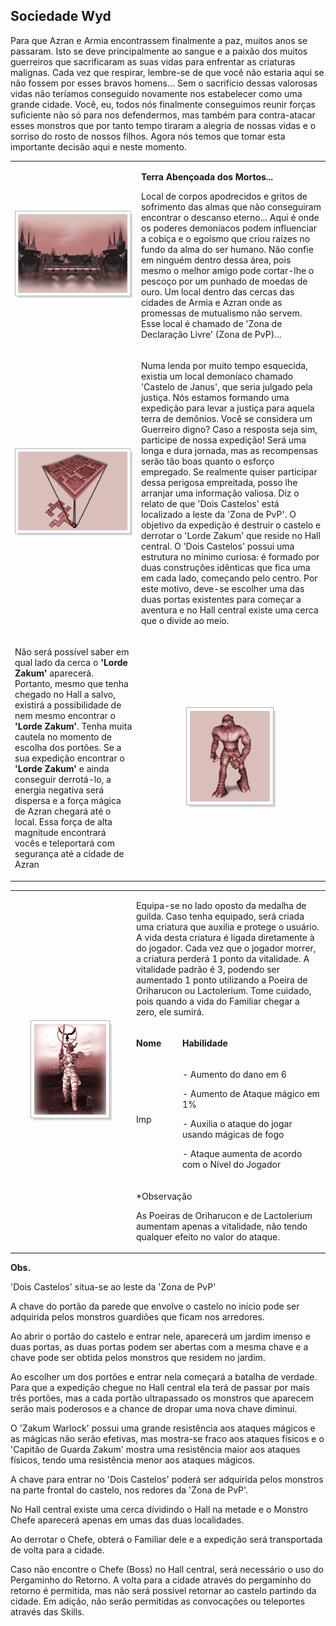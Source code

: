 ## Sociedade Wyd

<html>
  <head>
    <meta charset="utf-8" />
    <meta name="viewport" content="width=device-width" />
  </head>
  <body>
<p>Para que Azran e Armia encontrassem finalmente a paz, muitos anos se passaram. Isto se deve principalmente ao sangue e a paixão dos muitos guerreiros que sacrificaram as suas vidas para enfrentar as criaturas malignas. Cada vez que respirar, lembre-se de que você não estaria aqui se não fossem por esses bravos homens... Sem o sacrifício dessas valorosas vidas não teríamos conseguido novamente nos estabelecer como uma grande cidade. Você, eu, todos nós finalmente conseguimos reunir forças suficiente não só para nos defendermos, mas também para contra-atacar esses monstros que por tanto tempo tiraram a alegria de nossas vidas e o sorriso do rosto de nossos filhos. Agora nós temos que tomar esta importante decisão aqui e neste momento.</p>

<table border="0" cellpadding="0" cellspacing="0">
	<tr>
		<td align="center"><img src="./Quests-Especiais-files/Sociedade-Wyd-files/wyd_img_sociedade-wyd-1.gif"></td>								
		<td><p><strong>Terra Abençoada dos Mortos...</strong></p>
			<p>Local de corpos apodrecidos e gritos de sofrimento das almas que não conseguiram encontrar o descanso eterno... Aqui é onde os poderes demoníacos podem influenciar a cobiça e o egoísmo que criou raízes no fundo da alma do ser humano. Não confie em ninguém dentro dessa área, pois mesmo o melhor amigo pode cortar-lhe o pescoço por um punhado de moedas de ouro. Um local dentro das cercas das cidades de Armia e Azran onde as promessas de mutualismo não servem. Esse local é chamado de 'Zona de Declaração Livre' (Zona de PvP)... </p></td>
		</tr>
		<tr>
			<td align="center"><img src="./Quests-Especiais-files/Sociedade-Wyd-files/wyd_img_sociedade-wyd-2.gif"></td>
			<td><p>Numa lenda por muito tempo esquecida, existia um local demoníaco chamado 'Castelo de Janus', que seria julgado pela justiça. Nós estamos formando uma expedição para levar a justiça para aquela terra de demônios. Você se considera um Guerreiro digno? Caso a resposta seja sim, participe de nossa expedição! Será uma longa e dura jornada, mas as recompensas serão tão boas quanto o esforço empregado. Se realmente quiser participar dessa perigosa empreitada, posso lhe arranjar uma informação valiosa. Diz o relato de que 'Dois Castelos' está localizado a leste da 'Zona de PvP'. O objetivo da expedição é destruir o castelo e derrotar o 'Lorde Zakum' que reside no Hall central. O 'Dois Castelos' possui uma estrutura no mínimo curiosa: é formado por duas construções idênticas que fica uma em cada lado, começando pelo centro. Por este motivo, deve-se escolher uma das duas portas existentes para começar a aventura e no Hall central existe uma cerca que o divide ao meio.</p></td>
		</tr>
		<tr>
			<td><p>Não será possível saber em qual lado da cerca o <strong>'Lorde Zakum'</strong> aparecerá. Portanto, mesmo que tenha chegado no Hall a salvo, existirá a possibilidade de nem mesmo encontrar o <strong>'Lorde Zakum'</strong>. Tenha muita cautela no momento de escolha dos portões. Se a sua expedição encontrar o <strong>'Lorde Zakum'</strong> e ainda conseguir derrotá-lo, a energia negativa será dispersa e a força mágica de Azran chegará até o local. Essa força de alta magnitude encontrará vocês e teleportará com segurança até a cidade de Azran</p></td>								
			<td align="center"><img src="./Quests-Especiais-files/Sociedade-Wyd-files/wyd_img_sociedade-wyd-3.gif"></td>
		</tr>
</table>
<table border="0" cellpadding="0" cellspacing="0">
	<tr>
		<td rowspan="5" width="180px" align="center"><img src="./Quests-Especiais-files/Sociedade-Wyd-files/wyd_img_sociedade-wyd-4.gif"></td>			
	</tr>
	<tr>
		<td colspan="4"><p> Equipa-se no lado oposto da medalha de guilda. Caso tenha equipado, será criada uma criatura que auxilia e protege o usuário. A vida desta criatura é ligada diretamente à do jogador. Cada vez que o jogador morrer, a criatura perderá 1 ponto da vitalidade. A vitalidade padrão é 3, podendo ser aumentado 1 ponto utilizando a Poeira de Oriharucon ou Lactolerium. Tome cuidado, pois quando a vida do Familiar chegar a zero, ele sumirá.</p></td>			
	</tr>
	<tr>
		<td><p><strong>Nome</strong></p></td>
		<td><p><strong>Habilidade</strong></p></td>
	</tr>
	<tr>
		<td><p>Imp</p></td>
		<td><p>- Aumento do dano em 6</p>
			<p>- Aumento de Ataque mágico em 1%</p>
			<p>- Auxilia o ataque do jogar usando mágicas de fogo</p>
			<p>- Ataque aumenta de acordo com o Nível do Jogador</p></td>
	</tr>
	<tr>
		<td colspan="3"><p>*Observação</p>
						<p>As Poeiras de Oriharucon e de Lactolerium aumentam apenas a vitalidade, não tendo qualquer efeito no valor do ataque.</p></td>
	</tr>
</table>
<p><strong>Obs.</strong></p>
<p>'Dois Castelos' situa-se ao leste da 'Zona de PvP'</p>
<p>A chave do portão da parede que envolve o castelo no início pode ser adquirida pelos monstros guardiões que ficam nos arredores.</p>
<p>Ao abrir o portão do castelo e entrar nele, aparecerá um jardim imenso e duas portas, as duas portas podem ser abertas com a mesma chave e a chave pode ser obtida pelos monstros que residem no jardim.</p>
<p>Ao escolher um dos portões e entrar nela começará a batalha de verdade. Para que a expedição chegue no Hall central ela terá de passar por mais três portões, mas a cada portão ultrapassado os monstros que aparecem serão mais poderosos e a chance de dropar uma nova chave diminui.</p>
<p>O 'Zakum Warlock' possui uma grande resistência aos ataques mágicos e as mágicas não serão efetivas, mas mostra-se fraco aos ataques físicos e o 'Capitão de Guarda Zakum' mostra uma resistência maior aos ataques físicos, tendo uma resistência menor aos ataques mágicos.</p>
<p>A chave para entrar no 'Dois Castelos' poderá ser adquirida pelos monstros na parte frontal do castelo, nos redores da 'Zona de PvP'.</p>
<p>No Hall central existe uma cerca dividindo o Hall na metade e o Monstro Chefe aparecerá apenas em umas das duas localidades.</p>
<p>Ao derrotar o Chefe, obterá o Familiar dele e a expedição será transportada de volta para a cidade.</p>
<p>Caso não encontre o Chefe (Boss) no Hall central, será necessário o uso do Pergaminho do Retorno. A volta para a cidade através do pergaminho do retorno é permitida, mas não será possível retornar ao castelo partindo da cidade. Em adição, não serão permitidas as convocações ou teleportes através das Skills.</p>
  </body>
</html>

